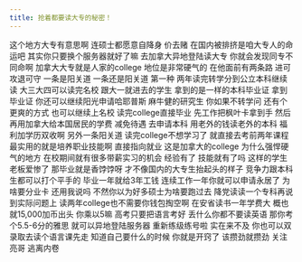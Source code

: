 ```yaml
---
title: 抢着都要读大专的秘密！
---
```

这个地方大专有意思啊
连硕士都愿意自降身
价去赌
在国内被排挤是咱大专人的命运吧
其实你只要换个服务器就好了嘛
去加拿大异地登陆读大专
你就会发现同专不同命啊
加拿大大专就是人家的college
地位是非常硬气的
在他面前有两条路
进可攻退可守
一条是阳关道
一条还是阳关道
第一种
两年读完转学分到公立本科继续读
大三大四可以读完名校
跟大一就进去的学生
拿到的是一样的本科毕业证
拿到毕业证
你还可以继续阳光申请哈耶普斯
麻牛健的研究生
你如果不转学问
还有个更爽的方式
也可以继续上名校
读完college直接毕业
先工作把枫叶卡拿到手
然后再用加拿大给本国居民的学费
减免待遇
去申请本科
用老外的钱读老外的本科
福利加学历双收啊
另外一条阳关道
读完college不想学习了
就直接去考前两年课程
最实用的就是培养职业技能啊
直接指向就业
这是加拿大的college
为什么强悍硬气的地方
在校期间就有很多带薪实习的机会
经验有了
技能就有了吗
这样的学生老板爱惨了
那毕业就是香饽饽呀
才不像国内的大专生抬起头的样子
竞争力跟本科生都可以打个平手的
毕业一年就给3年工钱
连续工作一年你就可以申请永居了
为啥要分业卡
还用我说吗
不然你以为好多硕士为啥要跑过去
降党读读一个专科再说
到实际问题上
读两年college也不需要你钱包掏空啊
在安省读书一年学费大
概也就15,000加币出头
你乘以5嘛
高考只要把语言考好
丢什么你都不要读英语
那你考个5.5-6分的雅思
就可以异地登陆服务器
重新练级练号啦
实在来不及
你也可以双录取去读个语言课先走
知道自己要什么的时候
你就是开窍了
该攒劲就攒劲
关注亮哥
逃离内卷
